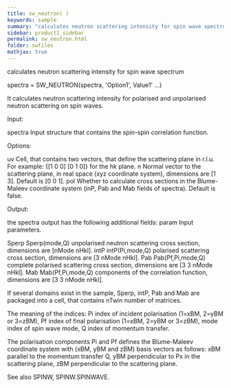 ```yaml
---
title: sw_neutron( )
keywords: sample
summary: "calculates neutron scattering intensity for spin wave spectrum"
sidebar: product1_sidebar
permalink: sw_neutron.html
folder: swfiles
mathjax: true
---
```

  calculates neutron scattering intensity for spin wave spectrum
 
  spectra = SW_NEUTRON(spectra, 'Option1', Value1' ...)
 
  It calculates neutron scattering intensity for polarised and unpolarised
  neutron scattering on spin waves.
 
  Input:
 
  spectra   Input structure that contains the spin-spin correlation
            function.
 
  Options:
 
  uv        Cell, that contains two vectors, that define the scattering 
            plane in r.l.u. For example: {[1 0 0] [0 1 0]} for the hk
            plane.
  n         Normal vector to the scattering plane, in real space (xyz
            coordinate system), dimensions are [1 3]. Default is [0 0 1].
  pol       Whether to calculate cross sections in the Blume-Maleev
            coordinate system (inP, Pab and Mab fields of spectra). Default
            is false.
 
  Output:
 
  the spectra output has the following additional fields:
  param     Input parameters.
 
  Sperp     Sperp(mode,Q) unpolarised neutron scattering cross section,
            dimensions are [nMode nHkl].
  intP      intP(Pi,mode,Q) polarised scattering cross section, dimensions
            are [3 nMode nHkl].
  Pab       Pab(Pf,Pi,mode,Q) complete polarised scattering cross section,
            dimensions are [3 3 nMode nHkl].
  Mab       Mab(Pf,Pi,mode,Q) components of the correlation function,
            dimensions are [3 3 nMode nHkl].
 
  If several domains exist in the sample, Sperp, intP, Pab and Mab are
  packaged into a cell, that contains nTwin number of matrices.
 
  The meaning of the indices:
            Pi      index of incident polarisation (1=xBM, 2=yBM or 3=zBM),
            Pf      index of final polarisation (1=xBM, 2=yBM or 3=zBM),
            mode    index of spin wave mode,
            Q       index of momentum transfer.
 
  The polarisation components Pi and Pf defines the Blume-Maleev coordinate
  system with (xBM, yBM and zBM) basis vectors as follows:
            xBM     parallel to the momentum transfer Q,
            yBM     perpendicular to Px in the scattering plane,
            zBM     perpendicular to the scattering plane.
 
  See also SPINW, SPINW.SPINWAVE.
 
